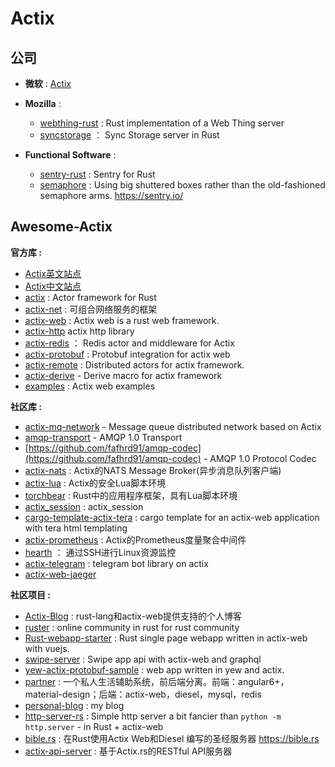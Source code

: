 # Actix

## 公司

- **微软** : [Actix](https://github.com/actix)

- **Mozilla** : 
  - [webthing-rust](https://github.com/mozilla-iot/webthing-rust) : Rust implementation of a Web Thing server
  - [syncstorage](https://github.com/mozilla-services/syncstorage-rs) ： Sync Storage server in Rust

- **Functional Software** : 
  - [sentry-rust](https://github.com/getsentry/sentry-rust) : Sentry for Rust
  - [semaphore](https://github.com/getsentry/semaphore) : Using big shuttered boxes rather than the old-fashioned semaphore arms. https://sentry.io/
## Awesome-Actix

**官方库 :**

- [Actix英文站点](https://actix.rs/)
- [Actix中文站点](https://actix-cn.github.io/)
- [actix](https://github.com/actix/actix) : Actor framework for Rust
- [actix-net](https://github.com/actix/actix-net) : 可组合网络服务的框架
- [actix-web](https://github.com/actix/actix-web) : Actix web is a rust web framework.
- [actix-http](https://github.com/actix/actix-http) actix http library
- [actix-redis](https://github.com/actix/actix-redis) ： Redis actor and middleware for Actix
- [actix-protobuf](https://github.com/actix/actix-protobuf) : Protobuf integration for actix web
- [actix-remote](https://github.com/actix/actix-remote) : Distributed actors for actix framework.
- [actix-derive](https://github.com/actix/actix-derive) - Derive macro for actix framework
- [examples](https://github.com/actix/examples) : Actix web examples

**社区库 :**

- [actix-mq-network](https://github.com/irony-rust/actix-mq-network) - Message queue distributed network based on Actix
- [amqp-transport](https://github.com/fafhrd91/amqp-transport) - AMQP 1.0 Transport
- [https://github.com/fafhrd91/amqp-codec](https://github.com/fafhrd91/amqp-codec) - AMQP 1.0 Protocol Codec
- [actix-nats](https://github.com/YellowInnovation/actix-nats) : Actix的NATS Message Broker(异步消息队列客户端)
- [actix-lua](https://github.com/poga/actix-lua) : Actix的安全Lua脚本环境
- [torchbear](https://github.com/foundpatterns/torchbear) : Rust中的应用程序框架，具有Lua脚本环境
- [actix_session](https://github.com/chirimof/actix_session) : actix_session
- [cargo-template-actix-tera](https://github.com/otomato-gh/cargo-template-actix-tera) : cargo template for an actix-web application with tera html templating
- [actix-prometheus](https://github.com/orhanbalci/actix-prometheus) : Actix的Prometheus度量聚合中间件
- [hearth](https://github.com/aheart/hearth) ： 通过SSH进行Linux资源监控
- [actix-telegram](https://github.com/jeizsm/actix-telegram) : telegram bot library on actix
- [actix-web-jaeger](https://github.com/OutThereLabs/actix-web-jaeger)


**社区项目 :**

- [Actix-Blog](https://github.com/Dengjianping/Actix-Blog) : rust-lang和actix-web提供支持的个人博客
- [ruster](https://github.com/rustlang-cn/ruster) : online community in rust for rust community
- [Rust-webapp-starter](https://github.com/rustlang-cn/Rust-webapp-starter) : Rust single page webapp written in actix-web with vuejs.
- [swipe-server](https://github.com/swipe-app/swipe-server) : Swipe app api with actix-web and graphql
- [yew-actix-protobuf-sample](https://github.com/havarnov/yew-actix-protobuf-sample) : web app written in yew and actix.
- [partner](https://github.com/yinyanlv/partner) : 一个私人生活辅助系统，前后端分离。前端：angular6+，material-design；后端：actix-web，diesel，mysql，redis
- [personal-blog](https://github.com/davidarmstronglewis/personal-blog) : my blog
- [http-server-rs](https://github.com/gdamjan/http-server-rs) : Simple http server a bit fancier than `python -m http.server` - in Rust + actix-web
- [bible.rs](https://github.com/DSpeckhals/bible.rs) : 在Rust使用Actix Web和Diesel 编写的圣经服务器 https://bible.rs
- [actix-api-server](https://github.com/pkuosa-gabriel/actix-api-server) : 基于Actix.rs的RESTful API服务器
